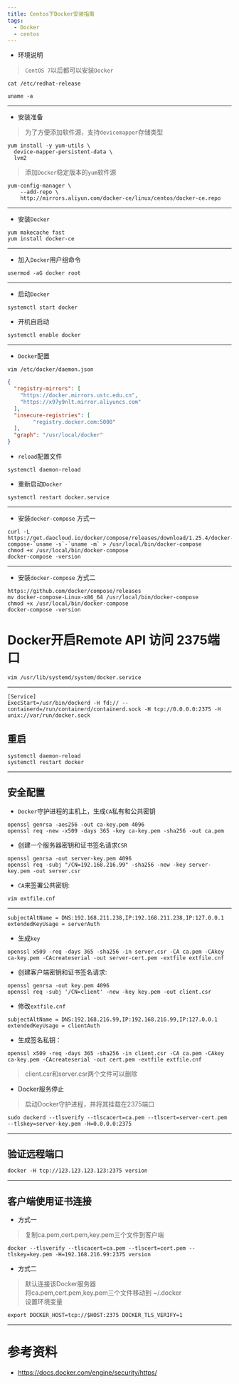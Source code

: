 ```yaml
---
title: Centos下Docker安装指南
tags:
  - Docker
  - centos
---
```


*  环境说明
> `CentOS 7`以后都可以安装`Docker`
~~~shell
cat /etc/redhat-release 
~~~
~~~shell
uname -a
~~~
---
* 安装准备
> 为了方便添加软件源，支持`devicemapper`存储类型
~~~shell
yum install -y yum-utils \
  device-mapper-persistent-data \
  lvm2
~~~
> 添加`Docker`稳定版本的`yum`软件源
~~~shell
yum-config-manager \
    --add-repo \
    http://mirrors.aliyun.com/docker-ce/linux/centos/docker-ce.repo
~~~
---
* 安装`Docker`
~~~shell
yum makecache fast
yum install docker-ce
~~~
---
* 加入`Docker`用户组命令
~~~shell
usermod -aG docker root
~~~
---
* 启动`Docker`
~~~shell
systemctl start docker
~~~
* 开机自启动
~~~shell
systemctl enable docker
~~~
---
* `Docker`配置
~~~shell
vim /etc/docker/daemon.json
~~~
~~~json
{
  "registry-mirrors": [
	"https://docker.mirrors.ustc.edu.cn",
	"https://x97y9nlt.mirror.aliyuncs.com"
  ],
  "insecure-registries": [
        "registry.docker.com:5000"
  ],
  "graph": "/usr/local/docker"
}
~~~
* `reload`配置文件
~~~shell
systemctl daemon-reload
~~~
* 重新启动`Docker`
~~~shell
systemctl restart docker.service
~~~
---
* 安装`docker-compose` 方式一
~~~shell
curl -L https://get.daocloud.io/docker/compose/releases/download/1.25.4/docker-compose-`uname -s`-`uname -m` > /usr/local/bin/docker-compose
chmod +x /usr/local/bin/docker-compose
docker-compose -version
~~~
---
* 安装`docker-compose` 方式二
~~~shell
https://github.com/docker/compose/releases
mv docker-compose-Linux-x86_64 /usr/local/bin/docker-compose
chmod +x /usr/local/bin/docker-compose
docker-compose -version
~~~

# Docker开启Remote API 访问 2375端口
~~~shell
vim /usr/lib/systemd/system/docker.service
~~~
---
~~~shell
[Service]
ExecStart=/usr/bin/dockerd -H fd:// --containerd=/run/containerd/containerd.sock -H tcp://0.0.0.0:2375 -H unix://var/run/docker.sock
~~~
## 重启
~~~shell
systemctl daemon-reload
systemctl restart docker
~~~
---
## 安全配置
* `Docker`守护进程的主机上，生成`CA`私有和公共密钥
~~~shell
openssl genrsa -aes256 -out ca-key.pem 4096
openssl req -new -x509 -days 365 -key ca-key.pem -sha256 -out ca.pem
~~~
* 创建一个服务器密钥和证书签名请求`CSR`
~~~shell
openssl genrsa -out server-key.pem 4096
openssl req -subj "/CN=192.168.216.99" -sha256 -new -key server-key.pem -out server.csr
~~~
* `CA`来签署公共密钥:
~~~shell
vim extfile.cnf
~~~
---
~~~shell
subjectAltName = DNS:192.168.211.238,IP:192.168.211.238,IP:127.0.0.1
extendedKeyUsage = serverAuth
~~~
* 生成`key`
~~~shell
openssl x509 -req -days 365 -sha256 -in server.csr -CA ca.pem -CAkey ca-key.pem -CAcreateserial -out server-cert.pem -extfile extfile.cnf
~~~
* 创建客户端密钥和证书签名请求:
~~~shell
openssl genrsa -out key.pem 4096
openssl req -subj '/CN=client' -new -key key.pem -out client.csr
~~~
* 修改`extfile.cnf`
~~~shell
subjectAltName = DNS:192.168.216.99,IP:192.168.216.99,IP:127.0.0.1
extendedKeyUsage = clientAuth
~~~
* 生成签名私钥：
~~~shell
openssl x509 -req -days 365 -sha256 -in client.csr -CA ca.pem -CAkey ca-key.pem -CAcreateserial -out cert.pem -extfile extfile.cnf
~~~
> client.csr和server.csr两个文件可以删除
* Docker服务停止
> 启动Docker守护进程，并将其挂载在2375端口
~~~shell
sudo dockerd --tlsverify --tlscacert=ca.pem --tlscert=server-cert.pem --tlskey=server-key.pem -H=0.0.0.0:2375
~~~
---
## 验证远程端口
~~~shell
docker -H tcp://123.123.123.123:2375 version
~~~
---
## 客户端使用证书连接
* 方式一
> 复制ca.pem,cert.pem,key.pem三个文件到客户端
~~~shell
docker --tlsverify --tlscacert=ca.pem --tlscert=cert.pem --tlskey=key.pem -H=192.168.216.99:2375 version
~~~
* 方式二
> 默认连接该Docker服务器  
> 将ca.pem,cert.pem,key.pem三个文件移动到 ~/.docker  
> 设置环境变量  
~~~shell
export DOCKER_HOST=tcp://$HOST:2375 DOCKER_TLS_VERIFY=1
~~~

---

# 参考资料
* https://docs.docker.com/engine/security/https/
